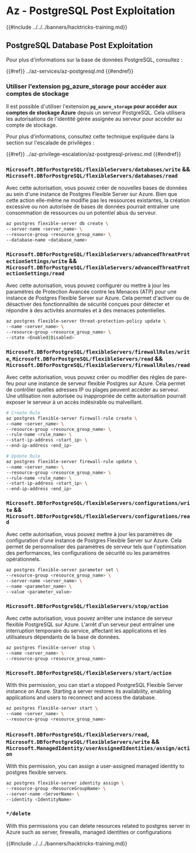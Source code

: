 # Az - PostgreSQL Post Exploitation

{{#include ../../../banners/hacktricks-training.md}}

## PostgreSQL Database Post Exploitation
Pour plus d'informations sur la base de données PostgreSQL, consultez :

{{#ref}}
../az-services/az-postgresql.md
{{#endref}}

### Utiliser l'extension pg_azure_storage pour accéder aux comptes de stockage

Il est possible d'utiliser l'extension **`pg_azure_storage` pour accéder aux comptes de stockage Azure** depuis un serveur PostgreSQL. Cela utilisera les autorisations de l'identité gérée assignée au serveur pour accéder au compte de stockage.

Pour plus d'informations, consultez cette technique expliquée dans la section sur l'escalade de privilèges :

{{#ref}}
../az-privilege-escalation/az-postgresql-privesc.md
{{#endref}}

### `Microsoft.DBforPostgreSQL/flexibleServers/databases/write` && `Microsoft.DBforPostgreSQL/flexibleServers/databases/read`

Avec cette autorisation, vous pouvez créer de nouvelles bases de données au sein d'une instance de Postgres Flexible Server sur Azure. Bien que cette action elle-même ne modifie pas les ressources existantes, la création excessive ou non autorisée de bases de données pourrait entraîner une consommation de ressources ou un potentiel abus du serveur.
```bash
az postgres flexible-server db create \
--server-name <server_name> \
--resource-group <resource_group_name> \
--database-name <database_name>
```
### `Microsoft.DBforPostgreSQL/flexibleServers/advancedThreatProtectionSettings/write` && `Microsoft.DBforPostgreSQL/flexibleServers/advancedThreatProtectionSettings/read`

Avec cette autorisation, vous pouvez configurer ou mettre à jour les paramètres de Protection Avancée contre les Menaces (ATP) pour une instance de Postgres Flexible Server sur Azure. Cela permet d'activer ou de désactiver des fonctionnalités de sécurité conçues pour détecter et répondre à des activités anormales et à des menaces potentielles.
```bash
az postgres flexible-server threat-protection-policy update \
--name <server_name> \
--resource-group <resource_group_name> \
--state <Enabled|Disabled>
```
### `Microsoft.DBforPostgreSQL/flexibleServers/firewallRules/write`, `Microsoft.DBforPostgreSQL/flexibleServers/read` && `Microsoft.DBforPostgreSQL/flexibleServers/firewallRules/read`

Avec cette autorisation, vous pouvez créer ou modifier des règles de pare-feu pour une instance de serveur flexible Postgres sur Azure. Cela permet de contrôler quelles adresses IP ou plages peuvent accéder au serveur. Une utilisation non autorisée ou inappropriée de cette autorisation pourrait exposer le serveur à un accès indésirable ou malveillant.
```bash
# Create Rule
az postgres flexible-server firewall-rule create \
--name <server_name> \
--resource-group <resource_group_name> \
--rule-name <rule_name> \
--start-ip-address <start_ip> \
--end-ip-address <end_ip>

# Update Rule
az postgres flexible-server firewall-rule update \
--name <server_name> \
--resource-group <resource_group_name> \
--rule-name <rule_name> \
--start-ip-address <start_ip> \
--end-ip-address <end_ip>
```
### `Microsoft.DBforPostgreSQL/flexibleServers/configurations/write` && `Microsoft.DBforPostgreSQL/flexibleServers/configurations/read`

Avec cette autorisation, vous pouvez mettre à jour les paramètres de configuration d'une instance de Postgres Flexible Server sur Azure. Cela permet de personnaliser des paramètres de serveur tels que l'optimisation des performances, les configurations de sécurité ou les paramètres opérationnels.
```bash
az postgres flexible-server parameter set \
--resource-group <resource_group_name> \
--server-name <server_name> \
--name <parameter_name> \
--value <parameter_value>
```
### `Microsoft.DBforPostgreSQL/flexibleServers/stop/action`

Avec cette autorisation, vous pouvez arrêter une instance de serveur flexible PostgreSQL sur Azure. L'arrêt d'un serveur peut entraîner une interruption temporaire du service, affectant les applications et les utilisateurs dépendants de la base de données.
```bash
az postgres flexible-server stop \
--name <server_name> \
--resource-group <resource_group_name>
```

### `Microsoft.DBforPostgreSQL/flexibleServers/start/action`
With this permission, you can start a stopped PostgreSQL Flexible Server instance on Azure. Starting a server restores its availability, enabling applications and users to reconnect and access the database.

```bash
az postgres flexible-server start \
--name <server_name> \
--resource-group <resource_group_name>
```

### `Microsoft.DBforPostgreSQL/flexibleServers/read`, `Microsoft.DBforPostgreSQL/flexibleServers/write` && `Microsoft.ManagedIdentity/userAssignedIdentities/assign/action`

With this permission, you can assign a user-assigned managed identity to postgres flexible servers.

```bash
az postgres flexible-server identity assign \
--resource-group <ResourceGroupName> \
--server-name <ServerName> \
--identity <IdentityName>
```

### `*/delete`
With this permissions you can delete resources related to postgres server in Azure such as server, firewalls, managed identities or configurations


{{#include ../../../banners/hacktricks-training.md}}
